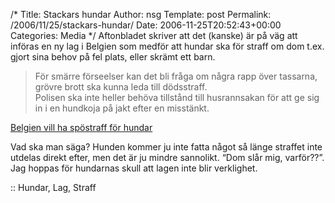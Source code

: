 /*
 Title: Stackars hundar
 Author: nsg
 Template: post
 Permalink: /2006/11/25/stackars-hundar/
 Date: 2006-11-25T20:52:43+00:00
 Categories: Media
*/
Aftonbladet skriver att det (kanske) är på väg att införas en ny lag i Belgien som medför att hundar ska för straff om dom t.ex. gjort sina behov på fel plats, eller skrämt ett barn.

> För smärre förseelser kan det bli fråga om några rapp över tassarna, grövre brott ska kunna leda till dödsstraff.  
> Polisen ska inte heller behöva tillstånd till husrannsakan för att ge sig in i en hundkoja på jakt efter en misstänkt.

[Belgien vill ha spöstraff för hundar][1]

Vad ska man säga? Hunden kommer ju inte fatta något så länge straffet inte utdelas direkt efter, men det är ju mindre sannolikt. &#8220;Dom slår mig, varför??&#8221;. Jag hoppas för hundarnas skull att lagen inte blir verklighet.

:: Hundar, Lag, Straff

<small></small>

 [1]: http://www.aftonbladet.se/vss/rss/story/0,2789,940116,00.html